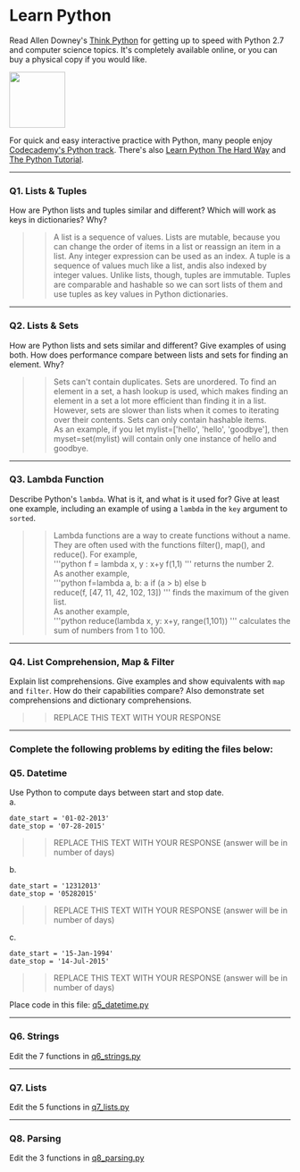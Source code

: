 # Learn Python

Read Allen Downey's [Think Python](http://www.greenteapress.com/thinkpython/) for getting up to speed with Python 2.7 and computer science topics. It's completely available online, or you can buy a physical copy if you would like.

<a href="http://www.greenteapress.com/thinkpython/"><img src="img/think_python.png" style="width: 100px;" target="_blank"></a>

For quick and easy interactive practice with Python, many people enjoy [Codecademy's Python track](http://www.codecademy.com/en/tracks/python). There's also [Learn Python The Hard Way](http://learnpythonthehardway.org/book/) and [The Python Tutorial](https://docs.python.org/2/tutorial/).

---

### Q1. Lists &amp; Tuples

How are Python lists and tuples similar and different? Which will work as keys in dictionaries? Why?

>> A list is a sequence of values. Lists are mutable, because you can change the order of items in a list or reassign an item in a list. Any integer expression can be used as an index.   A tuple is a sequence of values much like a list, andis also indexed by integer values. Unlike lists, though, tuples are immutable. Tuples are comparable and hashable so we can sort lists of them and use tuples as key values in Python dictionaries.    
---

### Q2. Lists &amp; Sets

How are Python lists and sets similar and different? Give examples of using both. How does performance compare between lists and sets for finding an element. Why?

>> Sets can't contain duplicates. Sets are unordered. To find an element in a set, a hash lookup is used, which makes finding an element in a set a lot more efficient than finding it in a list. However, sets are slower than lists when it comes to iterating over their contents. Sets can only contain hashable items.   
As an example, if you let mylist=['hello', 'hello', 'goodbye'], then myset=set(mylist) will contain only one instance of hello and goodbye.
---

### Q3. Lambda Function

Describe Python's `lambda`. What is it, and what is it used for? Give at least one example, including an example of using a `lambda` in the `key` argument to `sorted`.

>> Lambda functions are a way to create functions without a name. They are often used with the functions filter(), map(), and reduce(). For example,  
'''python
f = lambda x, y : x+y
f(1,1)
'''
returns the number 2.   
As another example,  
'''python 
f=lambda a, b: a if (a > b) else b  
reduce(f, [47, 11, 42, 102, 13])
'''
finds the maximum of the given list.  
As another example,  
'''python
reduce(lambda x, y: x+y, range(1,101))
'''
calculates the sum of numbers from 1 to 100.
---

### Q4. List Comprehension, Map &amp; Filter

Explain list comprehensions. Give examples and show equivalents with `map` and `filter`. How do their capabilities compare? Also demonstrate set comprehensions and dictionary comprehensions.

>> REPLACE THIS TEXT WITH YOUR RESPONSE

---

### Complete the following problems by editing the files below:

### Q5. Datetime
Use Python to compute days between start and stop date.   
a.  

```
date_start = '01-02-2013'    
date_stop = '07-28-2015'
```

>> REPLACE THIS TEXT WITH YOUR RESPONSE (answer will be in number of days)

b.  
```
date_start = '12312013'  
date_stop = '05282015'  
```

>> REPLACE THIS TEXT WITH YOUR RESPONSE (answer will be in number of days)

c.  
```
date_start = '15-Jan-1994'      
date_stop = '14-Jul-2015'  
```

>> REPLACE THIS TEXT WITH YOUR RESPONSE  (answer will be in number of days)

Place code in this file: [q5_datetime.py](python/q5_datetime.py)

---

### Q6. Strings
Edit the 7 functions in [q6_strings.py](python/q6_strings.py)

---

### Q7. Lists
Edit the 5 functions in [q7_lists.py](python/q7_lists.py)

---

### Q8. Parsing
Edit the 3 functions in [q8_parsing.py](python/q8_parsing.py)





